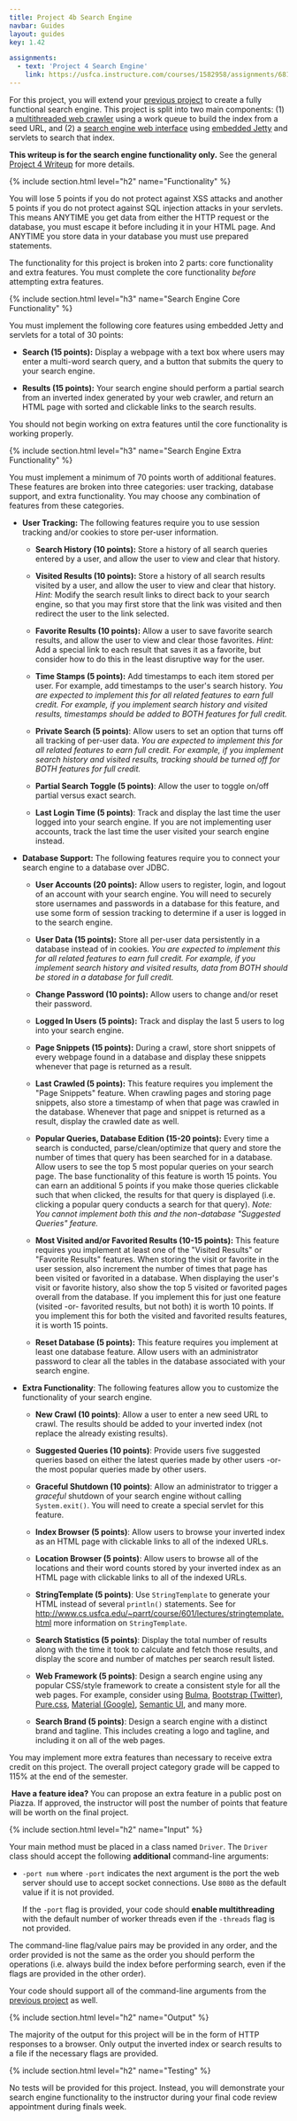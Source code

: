 ```yaml
---
title: Project 4b Search Engine
navbar: Guides
layout: guides
key: 1.42

assignments:
  - text: 'Project 4 Search Engine'
    link: https://usfca.instructure.com/courses/1582958/assignments/6818762
---
```


For this project, you will extend your [previous project](project-3.html) to create a fully functional search engine. This project is split into two main components: (1) a [multithreaded web crawler](project-4a.html) using a work queue to build the index from a seed URL, and (2) a [search engine web interface](project-4b.html) using [embedded Jetty](https://www.eclipse.org/jetty/) and servlets to search that index.

**This writeup is for the search engine functionality only.** See the general [Project 4 Writeup](project-4.html) for more details.


{% include section.html level="h2" name="Functionality" %}

<div class="notification is-warning">
  <i class="fas fa-exclamation-square"></i> You will lose 5 points if you do not protect against XSS attacks and another 5 points if you do not protect against SQL injection attacks in your servlets. This means ANYTIME you get data from either the HTTP request or the database, you must escape it before including it in your HTML page. And ANYTIME you store data in your database you must use prepared statements.
</div>

The functionality for this project is broken into 2 parts: core functionality and extra features. You must complete the core functionality _before_ attempting extra features.

{% include section.html level="h3" name="Search Engine Core Functionality" %}

You must implement the following core features using embedded Jetty and servlets for a total of 30 points:

  - **Search (15 points):** Display a webpage with a text box where users may enter a multi-word search query, and a button that submits the query to your search engine.

  - **Results (15 points):** Your search engine should perform a partial search from an inverted index generated by your web crawler, and return an HTML page with sorted and clickable links to the search results.

You should not begin working on extra features until the core functionality is working properly.

{% include section.html level="h3" name="Search Engine Extra Functionality" %}

You must implement a minimum of 70 points worth of additional features. These features are broken into three categories: user tracking, database support, and extra functionality. You may choose any combination of features from these categories.

  - **User Tracking:** The following features require you to use session tracking and/or cookies to store per-user information.

    - **Search History (10 points):** Store a history of all search queries entered by a user, and allow the user to view and clear that history.

    - **Visited Results (10 points):** Store a history of all search results visited by a user, and allow the user to view and clear that history. *Hint:* Modify the search result links to direct back to your search engine, so that you may first store that the link was visited and then redirect the user to the link selected.

    - **Favorite Results (10 points):** Allow a user to save favorite search results, and allow the user to view and clear those favorites. *Hint:* Add a special link to each result that saves it as a favorite, but consider how to do this in the least disruptive way for the user.

    - **Time Stamps (5 points):** Add timestamps to each item stored per user. For example, add timestamps to the user's search history. *You are expected to implement this for all related features to earn full credit. For example, if you implement search history and visited results, timestamps should be added to BOTH features for full credit.*

    - **Private Search (5 points)**: Allow users to set an option that turns off all tracking of per-user data. *You are expected to implement this for all related features to earn full credit. For example, if you implement search history and visited results, tracking should be turned off for BOTH features for full credit.*

    - **Partial Search Toggle (5 points)**: Allow the user to toggle on/off partial versus exact search.

    - **Last Login Time (5 points)**: Track and display the last time the user logged into your search engine. If you are not implementing user accounts, track the last time the user visited your search engine instead.

  - **Database Support:** The following features require you to connect your search engine to a database over JDBC.

    - **User Accounts (20 points):** Allow users to register, login, and logout of an account with your search engine. You will need to securely store usernames and passwords in a database for this feature, and use some form of session tracking to determine if a user is logged in to the search engine.

    - **User Data (15 points):** Store all per-user data persistently in a database instead of in cookies. *You are expected to implement this for all related features to earn full credit. For example, if you implement search history and visited results, data from BOTH should be stored in a database for full credit.*

    - **Change Password (10 points):** Allow users to change and/or reset their password.

    - **Logged In Users (5 points):** Track and display the last 5 users to log into your search engine.

    - **Page Snippets (15 points):** During a crawl, store short snippets of every webpage found in a database and display these snippets whenever that page is returned as a result.

    - **Last Crawled (5 points):** This feature requires you implement the "Page Snippets" feature. When crawling pages and storing page snippets, also store a timestamp of when that page was crawled in the database. Whenever that page and snippet is returned as a result, display the crawled date as well.

    - **Popular Queries, Database Edition (15-20 points):** Every time a search is conducted, parse/clean/optimize that query and store the number of times that query has been searched for in a database. Allow users to see the top 5 most popular queries on your search page. The base functionality of this feature is worth 15 points. You can earn an additional 5 points if you make those queries clickable such that when clicked, the results for that query is displayed (i.e. clicking a popular query conducts a search for that query). _Note: You cannot implement both this and the non-database "Suggested Queries" feature._

    - **Most Visited and/or Favorited Results (10-15 points):** This feature requires you implement at least one of the "Visited Results" or "Favorite Results" features. When storing the visit or favorite in the user session, also increment the number of times that page has been visited or favorited in a database. When displaying the user's visit or favorite history, also show the top 5 visited or favorited pages overall from the database. If you implement this for just one feature (visited -or- favorited results, but not both) it is worth 10 points. If you implement this for both the visited and favorited results features, it is worth 15 points.

    - **Reset Database (5 points):** This feature requires you implement at least one database feature. Allow users with an administrator password to clear all the tables in the database associated with your search engine.

  - **Extra Functionality**: The following features allow you to customize the functionality of your search engine.

    - **New Crawl (10 points)**: Allow a user to enter a new seed URL to crawl. The results should be added to your inverted index (not replace the already existing results).

    - **Suggested Queries (10 points)**: Provide users five suggested queries based on either the latest queries made by other users -or- the most popular queries made by other users.

    - **Graceful Shutdown (10 points)**: Allow an administrator to trigger a *graceful* shutdown of your search engine without calling `System.exit()`. You will need to create a special servlet for this feature.

    - **Index Browser (5 points)**: Allow users to browse your inverted index as an HTML page with clickable links to all of the indexed URLs.

    - **Location Browser (5 points)**: Allow users to browse all of the locations and their word counts stored by your inverted index as an HTML page with clickable links to all of the indexed URLs.

    - **StringTemplate (5 points)**: Use `StringTemplate` to generate your HTML instead of several `println()` statements. See for <http://www.cs.usfca.edu/~parrt/course/601/lectures/stringtemplate.html> more information on `StringTemplate`.

    - **Search Statistics (5 points)**: Display the total number of results along with the time it took to calculate and fetch those results, and display the score and number of matches per search result listed.

    - **Web Framework (5 points)**: Design a search engine using any popular CSS/style framework to create a consistent style for all the web pages. For example, consider using <a href="https://bulma.io/">Bulma</a>, <a href="https://getbootstrap.com/">Bootstrap (Twitter)</a>, <a href="https://purecss.io/">Pure.css</a>, <a href="https://material.io/develop/web/">Material (Google)</a>, <a href="https://semantic-ui.com/">Semantic UI</a>, and many more.

    - **Search Brand (5 points)**: Design a search engine with a distinct brand and tagline. This includes creating a logo and tagline, and including it on all of the web pages.

You may implement more extra features than necessary to receive extra credit on this project. The overall project category grade will be capped to 115% at the end of the semester.

<article class="message is-info">
  <div class="message-body"><i class="fas fa-lightbulb"></i>&nbsp;<strong>Have a feature idea?</strong> You can propose an extra feature in a public post on Piazza. If approved, the instructor will post the number of points that feature will be worth on the final project.</div>
</article>

{% include section.html level="h2" name="Input" %}

Your main method must be placed in a class named `Driver`. The `Driver` class should accept the following **additional** command-line arguments:

  - `-port num` where `-port` indicates the next argument is the port the web server should use to accept socket connections. Use `8080` as the default value if it is not provided.

      If the `-port` flag is provided, your code should **enable multithreading** with the default number of worker threads even if the `-threads` flag is not provided.

The command-line flag/value pairs may be provided in any order, and the order provided is not the same as the order you should perform the operations (i.e. always build the index before performing search, even if the flags are provided in the other order).

Your code should support all of the command-line arguments from the [previous project](project-4a.html) as well.

{% include section.html level="h2" name="Output" %}

The majority of the output for this project will be in the form of HTTP responses to a browser. Only output the inverted index or search results to a file if the necessary flags are provided.

{% include section.html level="h2" name="Testing" %}

No tests will be provided for this project. Instead, you will demonstrate your search engine functionality to the instructor during your final code review appointment during finals week.
